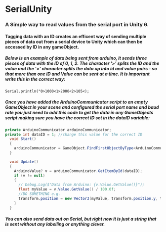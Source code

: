 # SerialUnity 
### A Simple way to read values from the serial port in Unity 6.
#### Tagging data with an ID creates an efficent way of sending multiple pieces of data out from a serial device to Unity which can then be accessed by ID in any gameObject. 

##### Below is an example of data being sent from arduino, it sends three pieces of data with the ID of 0, 1, 2. The character '>' splits the ID and the value and the '<' character splits the data up into id and value pairs - so that more than one ID and Value can be sent at a time. It is important write this in the correct way:
```Arduino
Serial.println("0>1000<1>2000<2>105<);
```
##### Once you have added the ArduinoCommunicator script to an empty GameObject in your scene and configured the serial port name and baud rate you just need to add this code to get the data in any GameObjects script making sure you have the correct ID set in the dataID variable:
```csharp
private ArduinoCommunicator arduinoCommunicator;
private int dataID = 1; //change this value for the correct ID
  void Start()
  {
    arduinoCommunicator = GameObject.FindFirstObjectByType<ArduinoCommunicator>();
  }

  void Update()
  {
    ArduinoValue? v = arduinoCommunicator.GetItemById(dataID);
    if (v != null)
    {
      // Debug.Log($"Data from Arduino: {v.Value.GetValue()}");
      float myValue = v.Value.GetValue() / 100.0f;
      //DO SOMETHING e.g. 
      transform.position = new Vector3(myValue, transform.position.y, transform.position.z);
    }
  }
```
##### You can also send data out on Serial, but right now it is just a string that is sent without any labelling or anything clever. 
